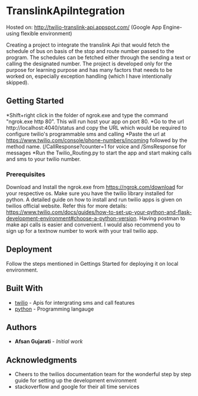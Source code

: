 # TranslinkApiIntegration

Hosted on: http://twilio-translink-api.appspot.com/ (Google App Engine- using flexible environment)

Creating a project to integrate the translink Api that would fetch the schedule of bus on basis of the stop and route number passed to the program. The schedules can be fetched either through the sending a text or calling the designated number. The project is developed only for the purpose for learning purpose and has many factors that needs to be worked on, especially exception handling (which I have intentionally skipped). 

## Getting Started

*Shift+right click in the folder of ngrok.exe and type the command "ngrok.exe http 80". This will run host your app on port 80.
*Go to the url http://localhost:4040/status and copy the URL which would be required to configure twilio's programmable sms and calling
*Paste the url at https://www.twilio.com/console/phone-numbers/incoming followed by the method name. (/CallResponse?counter=1 for voice and /SmsResponse for messages
*Run the Twilio_Routing.py to start the app and start making calls and sms to your twilio number. 


### Prerequisites

Download and Install the ngrok.exe from https://ngrok.com/download for your respective os. Make sure you have the twilio library installed for python. A detailed guide on how to install and run twilio apps is given on twilios official website.
Refer this for more details: https://www.twilio.com/docs/guides/how-to-set-up-your-python-and-flask-development-environment#choose-a-python-version.
Having postman to make api calls is easier and convenient. 
I would also recommend you to sign up for a textnow number to work with your trail twilio app. 


## Deployment

Follow the steps mentioned in Gettings Started for deploying it on local environment.

## Built With

* [twilio](https://www.twilio.com/docs/) - Apis for intergrating sms and call features
* [python](https://www.python.org/downloads/) - Programming langauge


## Authors

* **Afsan Gujarati** - *Initial work*

## Acknowledgments

* Cheers to the twilios documentation team for the wonderful step by step guide for setting up the development environment
* stackoverflow and google for their all time services

